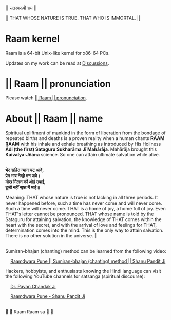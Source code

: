 || सतस्वरूपी राम ||

|| THAT WHOSE NATURE IS TRUE. THAT WHO IS IMMORTAL. ||

# Raam kernel

Raam is a 64-bit Unix-like kernel for x86-64 PCs.

Updates on my work can be read at [Discussions](https://github.com/robstat7/Raam/discussions).

# || Raam || pronunciation

Please watch [|| Raam || pronunciation](https://www.youtube.com/watch?v=S2JMH5HkFXA).

# About || Raam || name

Spiritual upliftment of mankind in the form of liberation from the bondage of
repeated births and deaths is a proven reality when a human chants **RAAM RAAM**
with his inhale and exhale breathing as introduced by His Holiness **Ādi
(the first) Sataguru Sukharāma Jī Mahārāja**. Mahārāja brought this
**Kaivalya-Jñāna** science. So one can attain ultimate salvation while alive.
<br/><br/>

**भेद सहित ग्यान घट आवे,**  
**प्रेम भाव नेद्यो मन पावे।**  
**मोख मिलण की ओई उपाई,**  
**दूजी नहीं सृष्ट में भाई॥**
<br/>

Meaning: THAT whose nature is true is not lacking in all three periods. It never
happened before, such a time has never come and will never come. Such a time
will never come. THAT is a home of joy, a home full of joy. Even THAT's letter
cannot be pronounced. THAT whose name is told by the Sataguru for attaining
salvation, the knowledge of THAT comes within the heart with the secret, and
with the arrival of love and feelings for THAT, determination comes into the
mind. This is the only way to attain salvation. There is no other solution in
the universe. ||
<br/><br/>

Sumiran-bhajan (chanting) method can be learned from the following video:

&nbsp;&nbsp;&nbsp;&nbsp;[Raamdwara Pune || Sumiran-bhajan (chanting) method || Shanu Pandit Ji](https://www.youtube.com/watch?v=EYQ73QSJQZY)

Hackers, hobbyists, and enthusiasts knowing the Hindi language can
visit the following YouTube channels for satsanga (spiritual discourse):

&nbsp;&nbsp;&nbsp;&nbsp;[Dr. Pavan Chandak Ji](https://www.youtube.com/@dr.pavanchandak8939)

&nbsp;&nbsp;&nbsp;&nbsp;[Raamdwara Pune - Shanu Pandit Ji](https://www.youtube.com/@ramdwarapune-shanupandit9764)
<br/><br/>

🙏 🌹 Raam Raam sa 🌹 🙏
